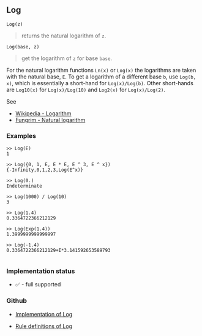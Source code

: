 ## Log

```
Log(z)
```

> returns the natural logarithm of `z`.

```
Log(base, z)
```

> get the logarithm of `z` for base `base`.

For the natural logarithm functions `Ln(x)` or `Log(x)` the logarithms are taken with the natural base, `E`. 
To get a logarithm of a different base `b`, use `Log(b, x)`, which is essentially a short-hand for `Log(x)/Log(b)`. Other short-hands are `Log10(x)` for `Log(x)/Log(10)` and `Log2(x)` for `Log(x)/Log(2)`.

See
* [Wikipedia - Logarithm](https://en.wikipedia.org/wiki/Logarithm)
* [Fungrim - Natural logarithm](http://fungrim.org/topic/Natural_logarithm/)

### Examples

```
>> Log(E)
1

>> Log({0, 1, E, E * E, E ^ 3, E ^ x})    
{-Infinity,0,1,2,3,Log(E^x)} 
 
>> Log(0.)    
Indeterminate 
 
>> Log(1000) / Log(10)  
3    
 
>> Log(1.4)    
0.3364722366212129    
 
>> Log(Exp(1.4))    
1.3999999999999997   
 
>> Log(-1.4)     
0.3364722366212129+I*3.141592653589793
 
```






### Implementation status

* &#x2705; - full supported

### Github

* [Implementation of Log](https://github.com/axkr/symja_android_library/blob/master/symja_android_library/matheclipse-core/src/main/java/org/matheclipse/core/builtin/ExpTrigsFunctions.java#L2255) 

* [Rule definitions of Log](https://github.com/axkr/symja_android_library/blob/master/symja_android_library/rules/LogRules.m) 
